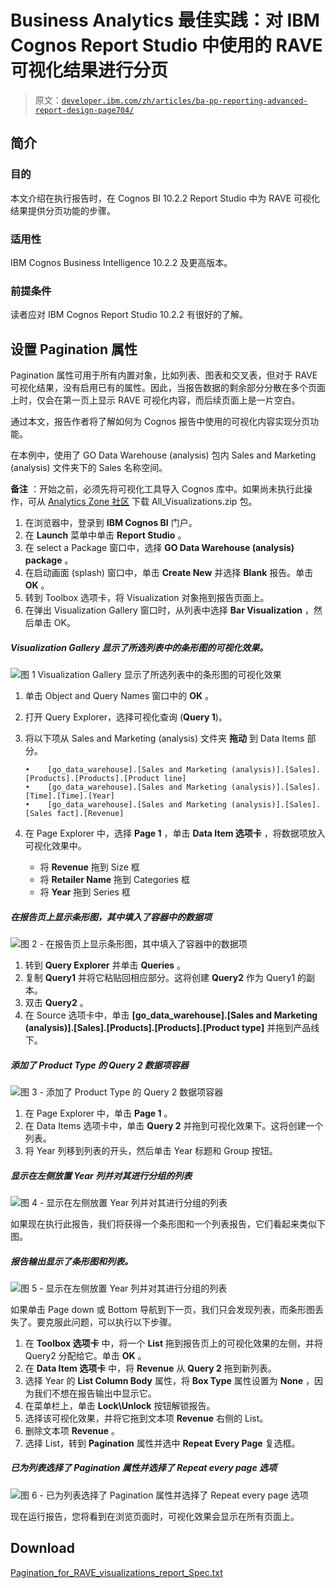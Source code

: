 # Business Analytics 最佳实践：对 IBM Cognos Report Studio 中使用的 RAVE 可视化结果进行分页

> 原文：[`developer.ibm.com/zh/articles/ba-pp-reporting-advanced-report-design-page704/`](https://developer.ibm.com/zh/articles/ba-pp-reporting-advanced-report-design-page704/)

## 简介

### 目的

本文介绍在执行报告时，在 Cognos BI 10.2.2 Report Studio 中为 RAVE 可视化结果提供分页功能的步骤。

### 适用性

IBM Cognos Business Intelligence 10.2.2 及更高版本。

### 前提条件

读者应对 IBM Cognos Report Studio 10.2.2 有很好的了解。

## 设置 Pagination 属性

Pagination 属性可用于所有内置对象，比如列表、图表和交叉表，但对于 RAVE 可视化结果，没有启用已有的属性。因此，当报告数据的剩余部分分散在多个页面上时，仅会在第一页上显示 RAVE 可视化内容，而后续页面上是一片空白。

通过本文，报告作者将了解如何为 Cognos 报告中使用的可视化内容实现分页功能。

在本例中，使用了 GO Data Warehouse (analysis) 包内 Sales and Marketing (analysis) 文件夹下的 Sales 名称空间。

**备注** ：开始之前，必须先将可视化工具导入 Cognos 库中。如果尚未执行此操作，可从 [Analytics Zone 社区](https://www.ibm.com/developerworks/community/groups/service/html/communityview?communityUuid=9685c9a6-3133-4823-85e8-f5f81268267a#fullpageWidgetId=W561990aafebc_4d8b_9af8_7c03c0081265&folder=fa9cc7b3-7307-4a15-abc0-352e43dafb1a) 下载 All_Visualizations.zip 包。

1.  在浏览器中，登录到 **IBM Cognos BI** 门户。
2.  在 **Launch** 菜单中单击 **Report Studio** 。
3.  在 select a Package 窗口中，选择 **GO Data Warehouse (analysis) package** 。
4.  在启动画面 (splash) 窗口中，单击 **Create New** 并选择 **Blank** 报告。单击 **OK** 。
5.  转到 Toolbox 选项卡，将 Visualization 对象拖到报告页面上。
6.  在弹出 Visualization Gallery 窗口时，从列表中选择 **Bar Visualization** ，然后单击 OK。

##### Visualization Gallery 显示了所选列表中的条形图的可视化效果。

![图 1 Visualization Gallery 显示了所选列表中的条形图的可视化效果](img/957c802134cc4521f4336ef4fe9f6af9.png)

1.  单击 Object and Query Names 窗口中的 **OK** 。
2.  打开 Query Explorer，选择可视化查询 (**Query 1**)。
3.  将以下项从 Sales and Marketing (analysis) 文件夹 **拖动** 到 Data Items 部分。

    ```
    •    [go_data_warehouse].[Sales and Marketing (analysis)].[Sales].[Products].[Products].[Product line]
    •    [go_data_warehouse].[Sales and Marketing (analysis)].[Sales].[Time].[Time].[Year]
    •    [go_data_warehouse].[Sales and Marketing (analysis)].[Sales].[Sales fact].[Revenue] 
    ```

4.  在 Page Explorer 中，选择 **Page 1** ，单击 **Data Item 选项卡** ，将数据项放入可视化效果中。

    *   将 **Revenue** 拖到 Size 框
    *   将 **Retailer Name** 拖到 Categories 框
    *   将 **Year** 拖到 Series 框

##### 在报告页上显示条形图，其中填入了容器中的数据项

![图 2 - 在报告页上显示条形图，其中填入了容器中的数据项](img/521e2708892c8296a2f9b3d1b19d4939.png)

1.  转到 **Query Explorer** 并单击 **Queries** 。
2.  复制 **Query1** 并将它粘贴回相应部分。这将创建 **Query2** 作为 Query1 的副本。
3.  双击 **Query2** 。
4.  在 Source 选项卡中，单击 **[go_data_warehouse].[Sales and Marketing (analysis)].[Sales].[Products].[Products].[Product type]** 并拖到产品线下。

##### 添加了 Product Type 的 Query 2 数据项容器

![图 3 - 添加了 Product Type 的 Query 2 数据项容器](img/b70bad9526fa5a2413ec190978744ca0.png)

1.  在 Page Explorer 中，单击 **Page 1** 。
2.  在 Data Items 选项卡中，单击 **Query 2** 并拖到可视化效果下。这将创建一个列表。
3.  将 Year 列移到列表的开头，然后单击 Year 标题和 Group 按钮。

##### 显示在左侧放置 Year 列并对其进行分组的列表

![图 4 - 显示在左侧放置 Year 列并对其进行分组的列表](img/fcb0e583790265e03ea1a8f7a747e536.png)

如果现在执行此报告，我们将获得一个条形图和一个列表报告，它们看起来类似下图。

##### 报告输出显示了条形图和列表。

![图 5 - 显示在左侧放置 Year 列并对其进行分组的列表](img/eb2b1231d080bbdf853360f1f8bb720a.png)

如果单击 Page down 或 Bottom 导航到下一页，我们只会发现列表，而条形图丢失了。要克服此问题，可以执行以下步骤。

1.  在 **Toolbox 选项卡** 中，将一个 **List** 拖到报告页上的可视化效果的左侧，并将 Query2 分配给它。单击 **OK** 。
2.  在 **Data Item 选项卡** 中，将 **Revenue** 从 **Query 2** 拖到新列表。
3.  选择 Year 的 **List Column Body** 属性，将 **Box Type** 属性设置为 **None** ，因为我们不想在报告输出中显示它。
4.  在菜单栏上，单击 **Lock\Unlock** 按钮解锁报告。
5.  选择该可视化效果，并将它拖到文本项 **Revenue** 右侧的 List。
6.  删除文本项 **Revenue** 。
7.  选择 List，转到 **Pagination** 属性并选中 **Repeat Every Page** 复选框。

##### 已为列表选择了 Pagination 属性并选择了 Repeat every page 选项

![图 6 - 已为列表选择了 Pagination 属性并选择了 Repeat every page 选项](img/035644d382349b29d6ec0f1ad53ce530.png)

现在运行报告，您将看到在浏览页面时，可视化效果会显示在所有页面上。

## Download

[Pagination_for_RAVE_visualizations_report_Spec.txt](http://public.dhe.ibm.com/software/dw/dm/cognos/reporting/advanced_report_design/Pagination_for_RAVE_visualizations_report_Spec.zip)